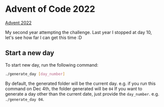 # Advent of Code 2022

[Advent 2022](https://adventofcode.com/)

My second year attempting the challenge. Last year I stopped at day 10, let's see how far I can get this time :D

## Start a new day

To start new day, run the following command:

```sh
./generate_day [day_number]
```

By default, the generated folder will be the current day. e.g. if you run this command on Dec 4th, the folder generated will be `04`
If you want to generate a day other than the current date, just provide the `day_number`. e.g. `./generate_day 04`.
